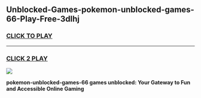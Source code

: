 
## Unblocked-Games-pokemon-unblocked-games-66-Play-Free-3dlhj
<h3>
<a href="https://premium76.site?title=pokemon-unblocked-games-66&ref=18A1">CLICK TO PLAY</a></h3>
<hr>

<h3>
<a href="https://premium76.site?title=pokemon-unblocked-games-66&ref=18A1">CLICK 2 PLAY</a>
  
</h3>

<a href="https://premium76.site?title=pokemon-unblocked-games-66&ref=18A1"><img src="https://clearcache.store/games.png"></a>


**pokemon-unblocked-games-66 games unblocked: Your Gateway to Fun and Accessible Online Gaming**
